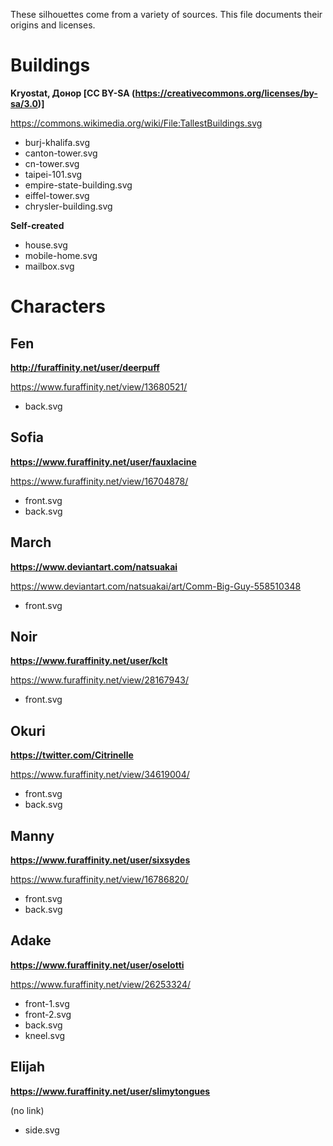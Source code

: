These silhouettes come from a variety of sources. This file documents their origins and licenses.

# Buildings

**Kryostat, Донор [CC BY-SA (https://creativecommons.org/licenses/by-sa/3.0)]**

https://commons.wikimedia.org/wiki/File:TallestBuildings.svg

* burj-khalifa.svg
* canton-tower.svg
* cn-tower.svg
* taipei-101.svg
* empire-state-building.svg
* eiffel-tower.svg
* chrysler-building.svg

**Self-created**

* house.svg
* mobile-home.svg
* mailbox.svg

# Characters

## Fen

**http://furaffinity.net/user/deerpuff**

https://www.furaffinity.net/view/13680521/

* back.svg

## Sofia

**https://www.furaffinity.net/user/fauxlacine**

https://www.furaffinity.net/view/16704878/

* front.svg
* back.svg

## March

**https://www.deviantart.com/natsuakai**

https://www.deviantart.com/natsuakai/art/Comm-Big-Guy-558510348

* front.svg

## Noir

**https://www.furaffinity.net/user/kclt**

https://www.furaffinity.net/view/28167943/

* front.svg

## Okuri

**https://twitter.com/Citrinelle**

https://www.furaffinity.net/view/34619004/

* front.svg
* back.svg

## Manny

**https://www.furaffinity.net/user/sixsydes**

https://www.furaffinity.net/view/16786820/

* front.svg
* back.svg

## Adake

**https://www.furaffinity.net/user/oselotti**

https://www.furaffinity.net/view/26253324/

* front-1.svg
* front-2.svg
* back.svg
* kneel.svg

## Elijah

**https://www.furaffinity.net/user/slimytongues**

(no link)

* side.svg